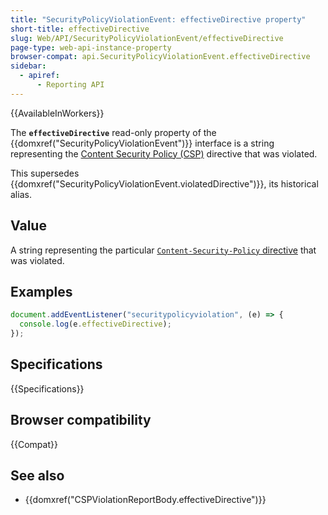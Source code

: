 ```yaml
---
title: "SecurityPolicyViolationEvent: effectiveDirective property"
short-title: effectiveDirective
slug: Web/API/SecurityPolicyViolationEvent/effectiveDirective
page-type: web-api-instance-property
browser-compat: api.SecurityPolicyViolationEvent.effectiveDirective
sidebar:
  - apiref:
      - Reporting API
---
```


{{AvailableInWorkers}}

The **`effectiveDirective`** read-only property of the {{domxref("SecurityPolicyViolationEvent")}} interface is a string representing the [Content Security Policy (CSP)](/en-US/docs/Web/HTTP/Guides/CSP) directive that was violated.

This supersedes {{domxref("SecurityPolicyViolationEvent.violatedDirective")}}, its historical alias.

## Value

A string representing the particular [`Content-Security-Policy` directive](/en-US/docs/Web/HTTP/Reference/Headers/Content-Security-Policy#directives) that was violated.

## Examples

```js
document.addEventListener("securitypolicyviolation", (e) => {
  console.log(e.effectiveDirective);
});
```

## Specifications

{{Specifications}}

## Browser compatibility

{{Compat}}

## See also

- {{domxref("CSPViolationReportBody.effectiveDirective")}}
